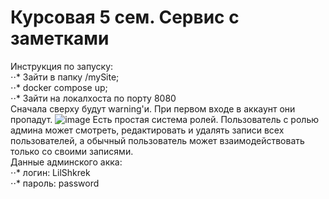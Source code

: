 # Курсовая 5 сем. Сервис с заметками
Инструкция по запуску: <br />
⋅⋅* Зайти в папку /mySite; <br />
⋅⋅* docker compose up; <br />
⋅⋅* Зайти на локалхоста по порту 8080 <br />
Сначала сверху будут warning'и. При первом входе в аккаунт они пропадут.
![image](https://github.com/LilShkrek/kursach-5sem/assets/48964917/c77045d0-0d89-465e-8a74-be9a2169be6c)
Есть простая система ролей. Пользователь с ролью админа может смотреть, редактировать и удалять записи всех пользователей, а обычный пользователь может взаимодействовать только со своими записями. <br />
Данные админского акка:  <br />
⋅⋅* логин: LilShkrek <br />
⋅⋅* пароль: password <br />
